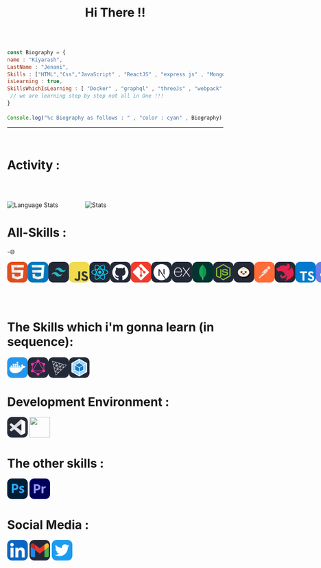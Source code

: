 <h1 align="center">Hi There !!</h1>



<br /><br />

```javascript
const Biography = {
name : "Kiyarash",
LastName : "Jenani",
Skills : ["HTML","Css","JavaScript" , "ReactJS" , "express js" , "MongoDb" , "NodeJS" , "NextJs" , "Postgresql" , "sequelize" , "mongoose" , "Hono js" , "Bun js" , "NestJs" , "Typescript"],
isLearning : true,
SkillsWhichIsLearning : [ "Docker" , "graphql" , "threeJs" , "webpack" , "leafletJs"],
 // we are learning step by step not all in One !!!
}

Console.log("%c Biography as follows : " , "color : cyan" , Biography) 
```
___
<br />
<h1> Activity : </h1>
<br /><br />

![Language Stats](https://github-readme-stats.vercel.app/api/top-langs/?username=KiyarashJ&layout=pie)
&nbsp;&nbsp;&nbsp;&nbsp;&nbsp;&nbsp;&nbsp;&nbsp;&nbsp;&nbsp;&nbsp;&nbsp;&nbsp;&nbsp;<!--&nbsp;&nbsp;&nbsp;&nbsp;&nbsp;&nbsp;-->
![Stats](https://github-readme-stats.vercel.app/api?username=KiyarashJ&show_icons=true&theme=dark)

# All-Skills : 

-🌐 &nbsp;
<br />
<div style="display : flex">
  <img style="width : 48px; height: 48px;" src="https://github.com/tandpfun/skill-icons/blob/main/icons/HTML.svg"/>
  
  <img style="width : 48px; height: 48px;" src="https://github.com/tandpfun/skill-icons/blob/main/icons/CSS.svg"/>
  
  <img style="width : 48px; height: 48px;" src="https://github.com/tandpfun/skill-icons/blob/main/icons/TailwindCSS-Dark.svg"/>
  
  <img style="width : 48px; height: 48px;" src="https://github.com/tandpfun/skill-icons/blob/main/icons/JavaScript.svg"/>
  
  <img style="width : 48px; height: 48px;" src="https://github.com/tandpfun/skill-icons/blob/main/icons/React-Dark.svg"/>
  
  <img style="width : 48px; height: 48px;" src="https://github.com/tandpfun/skill-icons/blob/main/icons/Github-Dark.svg"/>
  
  <img style="width : 48px; height: 48px;" src="https://github.com/tandpfun/skill-icons/blob/main/icons/Git.svg"/>
  
  <img style="width : 48px; height: 48px;" src="https://github.com/tandpfun/skill-icons/blob/main/icons/NextJS-Dark.svg"/>
  
  <img style="width : 48px; height: 48px;" src="https://github.com/tandpfun/skill-icons/blob/main/icons/ExpressJS-Dark.svg"/>
  
  <img style="width : 48px; height: 48px;" src="https://github.com/tandpfun/skill-icons/blob/main/icons/MongoDB.svg"/>
  
  <img style="width : 48px; height: 48px;" src="https://github.com/tandpfun/skill-icons/blob/main/icons/NodeJS-Dark.svg"/>
   
  <img style="width : 48px; height: 48px;" src="https://github.com/tandpfun/skill-icons/blob/main/icons/Bun-Dark.svg"/>
 
  <img style="width : 48px; height: 48px;" src="https://github.com/tandpfun/skill-icons/blob/main/icons/Postman.svg"/>
 
  <img style="width : 48px; height: 48px;" src="https://github.com/tandpfun/skill-icons/blob/main/icons/NestJS-Dark.svg"/>

  <img style="width : 48px; height: 48px;" src="https://github.com/tandpfun/skill-icons/blob/main/icons/TypeScript.svg"/>
  
  <img style="width : 48px; height: 48px;" src="https://github.com/tandpfun/skill-icons/blob/main/icons/Prisma.svg"/>

  <img style="width : 48px; height: 48px;" src="https://github.com/tandpfun/skill-icons/blob/main/icons/Sequelize-Dark.svg"/>
  
  <img style="width : 48px; height: 48px;" src="https://github.com/tandpfun/skill-icons/blob/main/icons/PostgreSQL-Dark.svg"/>
</div>


<br /><br />



# The Skills which i'm gonna learn (in sequence): 

<div style="display: flex;">

<img style="width : 48px; height: 48px;" src="https://github.com/tandpfun/skill-icons/blob/main/icons/Docker.svg"/>

<img style="width : 48px; height: 48px;" src="https://github.com/tandpfun/skill-icons/blob/main/icons/GraphQL-Dark.svg"/>

<img style="width : 48px; height: 48px;" src="https://github.com/tandpfun/skill-icons/blob/main/icons/ThreeJS-Dark.svg"/>

<img style="width : 48px; height: 48px;" src="https://github.com/tandpfun/skill-icons/blob/main/icons/Webpack-Dark.svg"/>
  
</div>

<h1>Development Environment : </h1>

<div style=""display: flex>
  <img style="width : 48px; height: 48px;" src="https://github.com/tandpfun/skill-icons/blob/main/icons/VSCode-Dark.svg"/>
  
  <img style="width : 48px; height: 48px;" src="https://github.com/tandpfun/skill-icons/blob/main/icons/WebStorm-Dark.svg"/>
</div>



# The other skills : 
<div style=""display: flex>

  <img style="width : 48px; height: 48px;" src="https://github.com/tandpfun/skill-icons/blob/main/icons/Photoshop.svg"/>
  
  <img style="width : 48px; height: 48px;" src="https://github.com/tandpfun/skill-icons/blob/main/icons/Premiere.svg"/>

</div>




# Social Media : 

<div style=""display: flex>

  <img style="width : 48px; height: 48px;" src="https://github.com/tandpfun/skill-icons/blob/main/icons/LinkedIn.svg"/>
  
  <img style="width : 48px; height: 48px;" src="https://github.com/tandpfun/skill-icons/blob/main/icons/Gmail-Dark.svg"/>

  <img style="width : 48px; height: 48px;" src="https://github.com/tandpfun/skill-icons/blob/main/icons/Twitter.svg"/>

</div>




 
